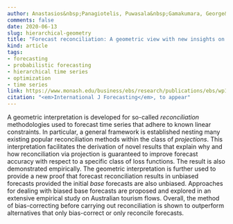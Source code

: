 ```yaml
---
author: Anastasios&nbsp;Panagiotelis, Puwasala&nbsp;Gamakumara, George&nbsp;Athanasopoulos, Rob&nbsp;J&nbsp;Hyndman
comments: false
date: 2020-06-13
slug: hierarchical-geometry
title: "Forecast reconciliation: A geometric view with new insights on bias correction"
kind: article
tags:
- forecasting
- probabilistic forecasting
- hierarchical time series
- optimization
- time series
link: https://www.monash.edu/business/ebs/research/publications/ebs/wp18-2019.pdf
citation: "<em>International J Forecasting</em>, to appear"
---
```


A geometric interpretation is developed for so-called *reconciliation* methodologies used to forecast time series that adhere to known linear constraints. In particular, a general framework is established nesting many existing popular reconciliation methods within the class of *projections*. This interpretation facilitates the derivation of novel results that explain why and how reconciliation via projection is guaranteed to improve forecast accuracy with respect to a specific class of loss functions. The result is also demonstrated empirically. The geometric interpretation is further used to provide a new proof that forecast reconciliation results in unbiased forecasts provided the initial *base* forecasts are also unbiased. Approaches for dealing with biased base forecasts are proposed and explored in an extensive empirical study on Australian tourism flows. Overall, the method of bias-correcting before carrying out reconciliation is shown to outperform alternatives that only bias-correct or only reconcile forecasts.
